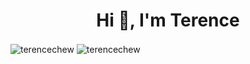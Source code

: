 <h1 align="center">Hi 👋, I'm Terence</h1>

<img align="center" src="https://github-readme-stats.vercel.app/api?username=terencechew&show_icons=true&locale=en" alt="terencechew" />

<img align="center" src="https://github-readme-streak-stats.herokuapp.com/?user=terencechew&" alt="terencechew" />
